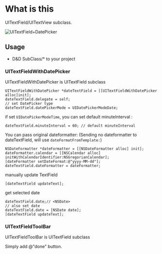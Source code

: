 # What is this

UITextField/UITextView subclass.

![UITextField+DatePicker](https://monosnap.com/image/TSwA3hPoDkdrr1jJRnGaaFQpI.png)

## Usage

* D&D SubClass/* to your project

### UITextFieldWithDatePicker

UITextFieldWithDatePicker is UITextField subclass

    UITextFieldWithDatePicker *dateTextField = [[UITextFieldWithDatePicker alloc]init];
    dateTextField.delegate = self;
    // set DatePicker type
    dateTextField.datePickerMode = UIDatePickerModeDate;

if set ``UIDatePickerModeTime``, you can set default minuteInterval :

    dateTextField.minuteInterval = 60; // default minuteInterval

You can pass original dateformatter:
(Sending no dateformatter to dateTextField, will use ``dateFormatFromTemplate:``)

    NSDateFormatter *dateFormatter = [[NSDateFormatter alloc] init];
    dateFormatter.calendar = [[NSCalendar alloc] initWithCalendarIdentifier:NSGregorianCalendar];
    [dateFormatter setDateFormat:@"yyyy-MM-dd"];
    dateTextField.dateFormatter = dateFormatter;

manually update TextField

    [dateTextField updateText];

get selected date

    dateTextField.date;// <NSDate>
    // also set date
    dateTextField.date = [NSDate date];
    [dateTextField updateText];

### UITextFieldToolBar

UITextFieldToolBar is UITextField subclass

Simply add @"done" button.